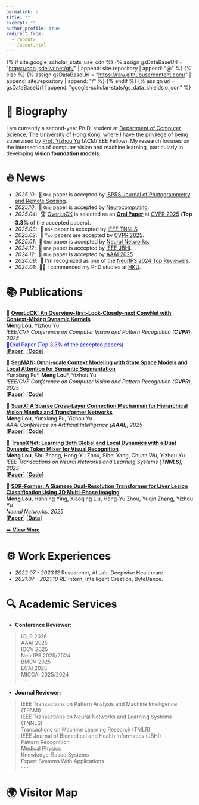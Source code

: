 ```yaml
---
permalink: /
title: ""
excerpt: ""
author_profile: true
redirect_from: 
  - /about/
  - /about.html
---
```


{% if site.google_scholar_stats_use_cdn %}
{% assign gsDataBaseUrl = "https://cdn.jsdelivr.net/gh/" | append: site.repository | append: "@" %}
{% else %}
{% assign gsDataBaseUrl = "https://raw.githubusercontent.com/" | append: site.repository | append: "/" %}
{% endif %}
{% assign url = gsDataBaseUrl | append: "google-scholar-stats/gs_data_shieldsio.json" %}

<span class='anchor' id='about-me'></span>

# 📝 Biography
I am currently a second-year Ph.D. student at [Department of Computer Science](https://www.cds.hku.hk/), [The University of Hong Kong](https://www.hku.hk/), where I have the privilege of being supervised by [Prof. Yizhou Yu](https://i.cs.hku.hk/~yzyu/index.html) (ACM/IEEE Fellow). My research focuses on the intersection of computer vision and machine learning, particularly in developing **vision foundation models**.


# 🔥 News    
- *2025.10*: &nbsp;🎉 ``One`` paper is accepted by [ISPRS Journal of Photogrammetry and Remote Sensing](https://www.sciencedirect.com/journal/isprs-journal-of-photogrammetry-and-remote-sensing).
- *2025.10*: &nbsp;🎉 ``One`` paper is accepted by [Neurocomputing](https://www.sciencedirect.com/journal/neurocomputing).
- *2025.04*: &nbsp;🏆 [OverLoCK](https://arxiv.org/abs/2502.20087) is selected as an [**Oral Paper**](https://cvpr.thecvf.com/virtual/2025/oral/35285) at [CVPR 2025](https://cvpr.thecvf.com/Conferences/2025) (**Top 3.3%** of the accepted papers).
- *2025.03*: &nbsp;🎉 ``One`` paper is accepted by [IEEE TNNLS](https://ieeexplore.ieee.org/xpl/RecentIssue.jsp?punumber=5962385).
- *2025.02*: &nbsp;🎉 ``Two`` papers are accepted by [CVPR 2025](https://cvpr.thecvf.com/Conferences/2025).
- *2025.01*: &nbsp;🎉 ``One`` paper is accepted by [Neural Networks](https://www.sciencedirect.com/journal/neural-networks).
- *2024.12*: &nbsp;🎉 ``One`` paper is accepted by [IEEE JBHI](https://ieeexplore.ieee.org/xpl/RecentIssue.jsp?punumber=6221020).
- *2024.12*: &nbsp;🎉 ``One`` paper is accepted by [AAAI 2025](https://aaai.org/conference/aaai/aaai-25/).
- *2024.09*: &nbsp;🎉 I'm recognized as one of the [NeurIPS 2024 Top Reviewers](https://neurips.cc/Conferences/2024/ProgramCommittee#top-reviewers).
- *2024.01*: &nbsp;👨‍🎓 I commenced my PhD studies at [HKU](https://www.hku.hk/).

# 📚 Publications
<!-- <div class='paper-box'><div class='paper-box-image'><div><div class="badge">AAAI 2025</div><img src='images/sparx.jpg' alt="sym" width="100%"></div></div>
<div class='paper-box-text' markdown="1"> -->

📄 [**OverLoCK: An Overview-first-Look-Closely-next ConvNet with Context-Mixing Dynamic Kernels**](https://arxiv.org/abs/2502.20087)   
**Meng Lou**, Yizhou Yu       
*IEEE/CVF Conference on Computer Vision and Pattern Recognition (**CVPR**), 2025*     
<font color="blue">🏅Oral Paper (Top 3.3% of the accepted papers)</font>  
[[**Paper**](https://arxiv.org/abs/2502.20087)]  [[**Code**](https://github.com/LMMMEng/OverLoCK)]

📄 [**SegMAN: Omni-scale Context Modeling with State Space Models and Local Attention for Semantic Segmentation**](https://arxiv.org/abs/2412.11890)   
Yunxiang Fu*, **Meng Lou***, Yizhou Yu    
*IEEE/CVF Conference on Computer Vision and Pattern Recognition (**CVPR**), 2025*     
[[**Paper**](https://arxiv.org/abs/2412.11890)] [[**Code**](https://github.com/yunxiangfu2001/SegMAN)]

📄 [**SparX: A Sparse Cross-Layer Connection Mechanism for Hierarchical Vision Mamba and Transformer Networks**](https://arxiv.org/abs/2409.09649)  
**Meng Lou**, Yunxiang Fu, Yizhou Yu   
*AAAI Conference on Artificial Intelligence (**AAAI**), 2025*      
[[**Paper**](https://arxiv.org/abs/2409.09649)] [[**Code**](https://github.com/LMMMEng/SparX)]

📄 [**TransXNet: Learning Both Global and Local Dynamics with a Dual Dynamic Token Mixer for Visual Recognition**](https://arxiv.org/abs/2310.19380)  
**Meng Lou**, Shu Zhang, Hong-Yu Zhou, Sibei Yang, Chuan Wu, Yizhou Yu    
*IEEE Transactions on Neural Networks and Learning Systems (**TNNLS**), 2025*       
[[**Paper**](https://doi.org/10.1109/TNNLS.2025.3550979)] [[**Code**](https://goo.su/lySyydN)]

📄 [**SDR-Former: A Siamese Dual-Resolution Transformer for Liver Lesion Classification Using 3D Multi-Phase Imaging**](https://www.sciencedirect.com/science/article/pii/S0893608025001078)   
**Meng Lou**, Hanning Ying, Xiaoqing Liu, Hong-Yu Zhou, Yuqin Zhang, Yizhou Yu   
*Neural Networks, 2025*     
[[**Paper**](https://www.sciencedirect.com/science/article/pii/S0893608025001078)] [[**Data**](https://github.com/LMMMEng/LLD-MMRI-Dataset)]

[➡️ **View More**](https://scholar.google.com/citations?hl=en&user=7LpSm34AAAAJ&view_op=list_works&sortby=pubdate)


# ⚙️ Work Experiences
- *2022.07 - 2023.12*  Researcher, AI Lab, Deepwise Healthcare.
- *2021.07 - 2021.10*  RD Intern, Intelligent Creation, ByteDance.

# 🔍 Academic Services

- **Conference Reviewer:**
> ICLR 2026    
> AAAI 2025    
> ICCV 2025     
> NeurIPS 2025/2024   
> BMCV 2025   
> ECAI 2025   
> MICCAI 2025/2024   
> · · ·   

- **Journal Reviewer:**
> IEEE Transactions on Pattern Analysis and Machine Intelligence (TPAMI)      
> IEEE Transactions on Neural Networks and Learning Systems (TNNLS)   
> Transactions on Machine Learning Research (TMLR)   
> IEEE Journal of Biomedical and Health Informatics (JBHI)    
> Pattern Recognition  
> Medical Physics        
> Knowledge-Based Systems    
> Expert Systems With Applications    
> · · ·   

<!-- # 🌍 Visitor Map
<script type="text/javascript" src="//rf.revolvermaps.com/0/0/6.js?i=54e0ojatafc&amp;m=7&amp;c=e63100&amp;cr1=ffffff&amp;f=arial&amp;l=0&amp;bv=90&amp;lx=-420&amp;ly=420&amp;hi=20&amp;he=7&amp;hc=a8ddff&amp;rs=80" async="async"></script> -->

# 🌍 Visitor Map
<script type="text/javascript" id="clustrmaps" src="//clustrmaps.com/map_v2.js?d=0xYzgHdIQEACXR9DLJjZYV74qJZJ8L6jkWuJmTBtDqw"></script>
